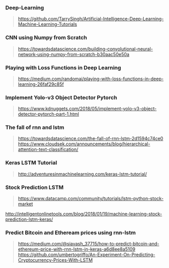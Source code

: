 ### Deep-Learning  
> https://github.com/TarrySingh/Artificial-Intelligence-Deep-Learning-Machine-Learning-Tutorials  


### CNN using Numpy from Scratch  
> https://towardsdatascience.com/building-convolutional-neural-network-using-numpy-from-scratch-b30aac50e50a  


### Playing with Loss Functions in Deep Learning  
> https://medium.com/randomai/playing-with-loss-functions-in-deep-learning-26faf29c85f

### Implement Yolo-v3 Object Detector Pytorch
> https://www.kdnuggets.com/2018/05/implement-yolo-v3-object-detector-pytorch-part-1.html  

### The fall of rnn and lstm  
> https://towardsdatascience.com/the-fall-of-rnn-lstm-2d1594c74ce0  
> https://www.cloudsek.com/announcements/blog/hierarchical-attention-text-classification/  

### Keras LSTM Tutorial  
> http://adventuresinmachinelearning.com/keras-lstm-tutorial/  

### Stock Prediction LSTM  
> https://www.datacamp.com/community/tutorials/lstm-python-stock-market  

http://intelligentonlinetools.com/blog/2018/01/19/machine-learning-stock-prediction-lstm-keras/  


### Predict Bitcoin and Etheream prices using rnn-lstm  
> https://medium.com/@siavash_37715/how-to-predict-bitcoin-and-ethereum-price-with-rnn-lstm-in-keras-a6d8ee8a5109  
> https://github.com/umbertogriffo/An-Experiment-On-Predicting-Cryptocurrency-Prices-With-LSTM  
